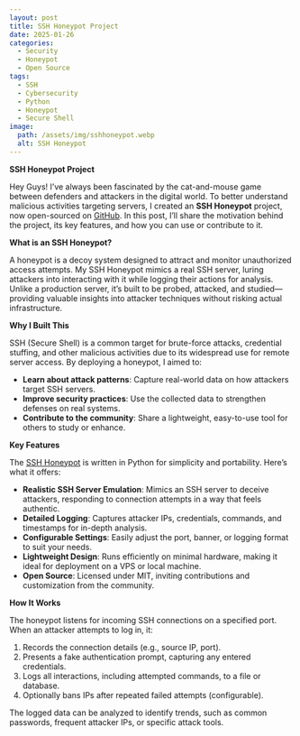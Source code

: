```yaml
---
layout: post
title: SSH Honeypot Project
date: 2025-01-26
categories:
  - Security
  - Honeypot
  - Open Source
tags:
  - SSH
  - Cybersecurity
  - Python
  - Honeypot
  - Secure Shell
image:
  path: /assets/img/sshhoneypot.webp
  alt: SSH Honeypot
---
```

  **SSH Honeypot Project**

  Hey Guys! I’ve always been fascinated by the cat-and-mouse game between defenders and attackers in the digital world. To better understand malicious activities targeting servers, I created an **SSH Honeypot** project, now open-sourced on [GitHub](https://github.com/kw-soft/SSH-honeypot). In this post, I’ll share the motivation behind the project, its key features, and how you can use or contribute to it.

  **What is an SSH Honeypot?**

  A honeypot is a decoy system designed to attract and monitor unauthorized access attempts. My SSH Honeypot mimics a real SSH server, luring attackers into interacting with it while logging their actions for analysis. Unlike a production server, it’s built to be probed, attacked, and studied—providing valuable insights into attacker techniques without risking actual infrastructure.

  **Why I Built This**

  SSH (Secure Shell) is a common target for brute-force attacks, credential stuffing, and other malicious activities due to its widespread use for remote server access. By deploying a honeypot, I aimed to:
  - **Learn about attack patterns**: Capture real-world data on how attackers target SSH servers.
  - **Improve security practices**: Use the collected data to strengthen defenses on real systems.
  - **Contribute to the community**: Share a lightweight, easy-to-use tool for others to study or enhance.

  **Key Features**

  The [SSH Honeypot](https://github.com/kw-soft/SSH-honeypot) is written in Python for simplicity and portability. Here’s what it offers:

  - **Realistic SSH Server Emulation**: Mimics an SSH server to deceive attackers, responding to connection attempts in a way that feels authentic.
  - **Detailed Logging**: Captures attacker IPs, credentials, commands, and timestamps for in-depth analysis.
  - **Configurable Settings**: Easily adjust the port, banner, or logging format to suit your needs.
  - **Lightweight Design**: Runs efficiently on minimal hardware, making it ideal for deployment on a VPS or local machine.
  - **Open Source**: Licensed under MIT, inviting contributions and customization from the community.

  **How It Works**

  The honeypot listens for incoming SSH connections on a specified port. When an attacker attempts to log in, it:
  1. Records the connection details (e.g., source IP, port).
  2. Presents a fake authentication prompt, capturing any entered credentials.
  3. Logs all interactions, including attempted commands, to a file or database.
  4. Optionally bans IPs after repeated failed attempts (configurable).

  The logged data can be analyzed to identify trends, such as common passwords, frequent attacker IPs, or specific attack tools.

  